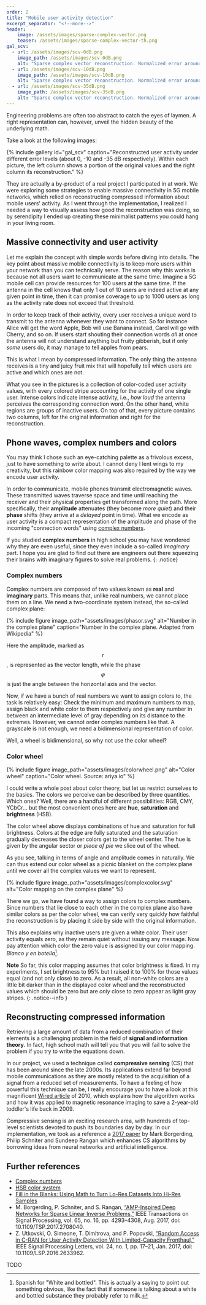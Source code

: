 ```yaml
---
order: 2
title: "Mobile user activity detection"
excerpt_separator: "<!--more-->"
header:
    image: /assets/images/sparse-complex-vector.png
    teaser: /assets/images/sparse-complex-vector-th.png
gal_scv:
  - url: /assets/images/scv-0dB.png
    image_path: /assets/images/scv-0dB.png
    alt: "Sparse complex vector reconstruction. Normalized error around 0 dB"
  - url: /assets/images/scv-10dB.png
    image_path: /assets/images/scv-10dB.png
    alt: "Sparse complex vector reconstruction. Normalized error around -10 dB"
  - url: /assets/images/scv-35dB.png
    image_path: /assets/images/scv-35dB.png
    alt: "Sparse complex vector reconstruction. Normalized error around -35 dB"
---
```


Engineering problems are often too abstract to catch the eyes of laymen.
A right representation can, however, unveil the hidden
beauty of the underlying math.

<!--more-->

Take a look at the following images:

{% include gallery id="gal_scv" caption="Reconstructed user activity under different error levels (about 0, -10 and -35 dB respectively). Within each picture, the left column shows a portion of the original values and the right column its reconstruction." %}

They are actually a by-product of a real project I participated in
at work. We were exploring some strategies to enable massive connectivity in 5G mobile networks,
which relied on reconstructing compressed information
about mobile users' activity. As I went through the implementation,
I realized I needed a way to visually assess how good the reconstruction was doing,
so by serendipity I ended up
creating these minimalist patterns you could hang in your living room.

## Massive connectivity and user activity

Let me explain the concept with simple words before diving into details.
The key point about massive mobile connectivity is to keep more users within your
network than you can technically serve. The reason why this works is because not
all users want to communicate at the same time.
Imagine a 5G mobile cell can provide resources for 100 users at the same time.
If the antenna in the cell knows that only 1 out of 10 users are indeed active at any given point in time,
then it can promise coverage to up to 1000 users as long as the activity rate
does not exceed that threshold.

In order to keep track of their activity, every user receives a unique word
to transmit to the antenna whenever they want to connect. So for instance
Alice will get the word Apple,
Bob will use Banana instead, Carol will go with Cherry, and so on.
If users start shouting their connection words _all_ at once the antenna will not understand
anything but fruity gibberish,
but if only _some_ users do, it may manage to tell apples from pears.

This is what I mean by compressed information. The only thing the antenna receives
is a tiny and juicy fruit mix that will hopefully tell which users are active and
which ones are not.

What you see in the pictures is a collection
of color-coded user activity values, with every colored stripe accounting for the activity
of one single user.
Intense colors indicate intense activity, i.e., _how loud_ the antenna perceives
the corresponding connection word. On the other hand, white regions are groups of inactive users.
On top of that, every picture contains two columns, left for the original information and right
for the reconstruction.

## Phone waves, complex numbers and colors

You may think I chose such an eye-catching palette as a frivolous excess, just to have something
to write about. I cannot deny I lent wings to my creativity,
but this rainbow color mapping was also required by the way we encode user activity.

In order to communicate, mobile phones transmit electromagnetic waves.
These transmitted waves traverse space and time until reaching the receiver
and their physical properties get transformed along the path. More specifically,
their **amplitude** attenuates (they become _more quiet_) and their **phase** shifts
(they arrive at a _delayed_ point in time). What we encode as user activity is a compact
representation of the amplitude and phase of the incoming "connection words"
using [complex numbers].

<i class="fas fa-graduation-cap"></i>
If you studied **complex numbers** in high school you may have wondered
why they are even useful, since they even include a so-called _imaginary_ part.
I hope you are glad to find out there are engineers out there squeezing
their brains with imaginary figures to solve real problems.
{: .notice}

### Complex numbers

Complex numbers are composed of two values known as **real** and **imaginary** parts.
This means that, unlike real numbers,
we cannot place them on a line.
We need a two-coordinate system instead, the so-called complex plane:

{% include figure image_path="assets/images/phasor.svg" alt="Number in the complex plane" caption="Number in the complex plane. Adapted from Wikipedia" %}

Here the amplitude, marked as $$r$$, is represented as the vector length,
while the phase  $$\varphi$$ is just the angle between the horizontal axis and the vector.

Now, if we have a bunch of real numbers we want to assign colors to,
the task is relatively easy: Check the minimum and maximum numbers to map, assign black and white color
to them respectively and give any number in between an intermediate level of gray depending on its distance
to the extremes. However, we cannot order complex numbers like that. A grayscale is not enough, we need a
bidimensional representation of color.

Well, a wheel is bidimensional,
so why not use the color wheel?

### Color wheel

{% include figure image_path="assets/images/colorwheel.png" alt="Color wheel" caption="Color wheel. Source: ariya.io" %}

I could write a whole post about color theory, but let us restrict ourselves to the basics.
The colors we perceive can be described by three quantities. Which ones? Well,
there are a handful of different possibilities: RGB, CMY, YCbCr... but the
most convenient ones here
are **hue**, **saturation** and **brightness** (HSB).

The color wheel above displays combinations of hue and saturation for full brightness.
Colors at the edge are fully saturated and
the saturation gradually decreases the closer colors get to the wheel center.
The hue is given by the angular sector or _piece of pie_ we slice out of the
wheel.

As you see, talking in terms of angle and amplitude comes in naturally.
We can thus
extend our color wheel as a picnic blanket on the complex plane until
we cover all the complex values we want to represent.

{% include figure image_path="assets/images/complexcolor.svg" alt="Color mapping on the complex plane" %}

There we go, we have found a way to assign colors to complex numbers.
Since numbers that lie close to each other in the complex plane also have similar
colors as per the color wheel, we can verify very quickly how faithful the reconstruction is
by placing it side by side with the original information.

This also explains why inactive users are given a white color. Their user activity equals zero,
as they remain quiet without issuing any message.
Now pay attention which color the zero value is assigned by our color mapping.
_Blanco y en botella_[^1].


**Note** So far, this color mapping assumes that color brightness is fixed.
In my experiments, I set brightness to 95% but I raised it to 100% for those values
equal (and not only close) to zero. As a result, all non-white colors are a little
bit darker than in the displayed color wheel and
the reconstructed values which should be zero but are _only_ close to zero
appear as light gray stripes.
{: .notice--info }

## Reconstructing compressed information

Retrieving a large amount of data from a reduced combination of their elements is a challenging problem
in the field of **signal and information theory**.
In fact, high school math will tell you that you will fail to solve the problem
if you try to write the equations down.

In our project, we used a technique called **compressive sensing** (CS)
that has been around since the late 2000s. Its applications extend far beyond
mobile communications as they are mostly related to the acquisition of a signal from
a reduced set of measurements. To have a feeling of how powerful this technique can be,
I really encourage you to have a look at this magnificent
[Wired article][wired] of 2010,
which explains how the algorithm works and how it 
was applied to magnetic resonance imaging to
save a 2-year-old toddler's life back in 2009.

Compressive sensing is an exciting research area, with hundreds of top-level scientists devoted to
push its boundaries day by day. In our implementation, we took as a reference a
[2017 paper](http://ieeexplore.ieee.org/document/7934066/) by
Mark Borgerding, Philip Schniter and Sundeep Rangan which enhances CS algorithms by borrowing
ideas from neural networks and artificial intelligence.

## Further references

- [Complex numbers]
- [HSB color system](https://en.wikipedia.org/wiki/HSL_and_HSV)
- [Fill in the Blanks: Using Math to Turn Lo-Res Datasets Into Hi-Res Samples][wired]
- M. Borgerding, P. Schniter, and S. Rangan,
[“AMP-Inspired Deep Networks for Sparse Linear Inverse Problems,”][lamp] IEEE Transactions on Signal Processing, vol. 65, no. 16, pp. 4293–4308, Aug. 2017, doi: 10.1109/TSP.2017.2708040.
- Z. Utkovski, O. Simeone, T. Dimitrova, and P. Popovski,
[“Random Access in C-RAN for User Activity Detection With Limited-Capacity Fronthaul,”](http://ieeexplore.ieee.org/document/7762775/)
IEEE Signal Processing Letters, vol. 24, no. 1, pp. 17–21, Jan. 2017, doi: 10.1109/LSP.2016.2633962.


TODO

[^1]: Spanish for "White and bottled". This is actually a saying to point out something obvious, like the fact that if someone is talking about a white and bottled substance they probably refer to milk.

[wired]: https://www.wired.com/2010/02/ff_algorithm/
[complex numbers]: https://en.wikipedia.org/wiki/Complex_number
[lamp]: http://ieeexplore.ieee.org/document/7934066/